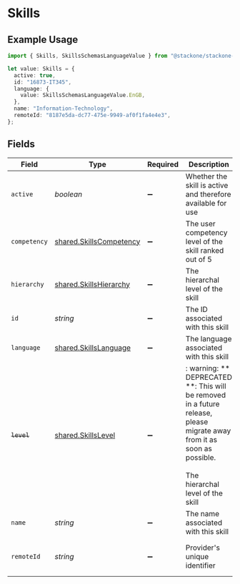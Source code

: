 # Skills

## Example Usage

```typescript
import { Skills, SkillsSchemasLanguageValue } from "@stackone/stackone-client-ts/sdk/models/shared";

let value: Skills = {
  active: true,
  id: "16873-IT345",
  language: {
    value: SkillsSchemasLanguageValue.EnGB,
  },
  name: "Information-Technology",
  remoteId: "8187e5da-dc77-475e-9949-af0f1fa4e4e3",
};
```

## Fields

| Field                                                                                                                                                      | Type                                                                                                                                                       | Required                                                                                                                                                   | Description                                                                                                                                                | Example                                                                                                                                                    |
| ---------------------------------------------------------------------------------------------------------------------------------------------------------- | ---------------------------------------------------------------------------------------------------------------------------------------------------------- | ---------------------------------------------------------------------------------------------------------------------------------------------------------- | ---------------------------------------------------------------------------------------------------------------------------------------------------------- | ---------------------------------------------------------------------------------------------------------------------------------------------------------- |
| `active`                                                                                                                                                   | *boolean*                                                                                                                                                  | :heavy_minus_sign:                                                                                                                                         | Whether the skill is active and therefore available for use                                                                                                | true                                                                                                                                                       |
| `competency`                                                                                                                                               | [shared.SkillsCompetency](../../../sdk/models/shared/skillscompetency.md)                                                                                  | :heavy_minus_sign:                                                                                                                                         | The user competency level of the skill ranked out of 5                                                                                                     |                                                                                                                                                            |
| `hierarchy`                                                                                                                                                | [shared.SkillsHierarchy](../../../sdk/models/shared/skillshierarchy.md)                                                                                    | :heavy_minus_sign:                                                                                                                                         | The hierarchal level of the skill                                                                                                                          |                                                                                                                                                            |
| `id`                                                                                                                                                       | *string*                                                                                                                                                   | :heavy_minus_sign:                                                                                                                                         | The ID associated with this skill                                                                                                                          | 16873-IT345                                                                                                                                                |
| `language`                                                                                                                                                 | [shared.SkillsLanguage](../../../sdk/models/shared/skillslanguage.md)                                                                                      | :heavy_minus_sign:                                                                                                                                         | The language associated with this skill                                                                                                                    |                                                                                                                                                            |
| ~~`level`~~                                                                                                                                                | [shared.SkillsLevel](../../../sdk/models/shared/skillslevel.md)                                                                                            | :heavy_minus_sign:                                                                                                                                         | : warning: ** DEPRECATED **: This will be removed in a future release, please migrate away from it as soon as possible.<br/><br/>The hierarchal level of the skill |                                                                                                                                                            |
| `name`                                                                                                                                                     | *string*                                                                                                                                                   | :heavy_minus_sign:                                                                                                                                         | The name associated with this skill                                                                                                                        | Information-Technology                                                                                                                                     |
| `remoteId`                                                                                                                                                 | *string*                                                                                                                                                   | :heavy_minus_sign:                                                                                                                                         | Provider's unique identifier                                                                                                                               | 8187e5da-dc77-475e-9949-af0f1fa4e4e3                                                                                                                       |
